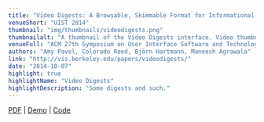 ```yaml
---
title: "Video Digests: A Browsable, Skimmable Format for Informational Lecture Videos"
venueShort: "UIST 2014"
thumbnail: "img/thumbnails/videodigests.png"
thumbnailalt: "A thumbnail of the Video Digests interface. Video thumbnails displayed alongside short summaries of the video content."
venueFull: "ACM 27th Symposium on User Interface Software and Technology"
authors: "Amy Pavel, Colorado Reed, Björn Hartmann, Maneesh Agrawala"
link: "http://vis.berkeley.edu/papers/videodigests/"
date: "2014-10-07"
highlight: true
highlightName: "Video Digests"
highlightDescription: "Some digests and such."
---
```


[PDF][1] | [Demo][2] | [Code][3]

[1]: http://vis.berkeley.edu/papers/videodigests/videodigests_small.pdf
[2]: https://videodigests.com
[3]: https://github.com/ucbvislab/vdigests
